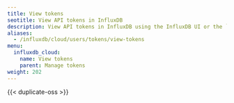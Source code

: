 ```yaml
---
title: View tokens
seotitle: View API tokens in InfluxDB
description: View API tokens in InfluxDB using the InfluxDB UI or the `influx` CLI.
aliases:
  - /influxdb/cloud/users/tokens/view-tokens
menu:
  influxdb_cloud:
    name: View tokens
    parent: Manage tokens
weight: 202
---
```


{{< duplicate-oss >}}
